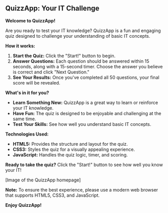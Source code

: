 ## QuizzApp: Your IT Challenge

**Welcome to QuizzApp!**

Are you ready to test your IT knowledge? QuizzApp is a fun and engaging quiz designed to challenge your understanding of basic IT concepts.

**How it works:**

1. **Start the Quiz:** Click the "Start!" button to begin.
2. **Answer Questions:** Each question should be answered within 15 seconds, along with a 15-second timer. Choose the answer you believe is correct and click "Next Question."
3. **See Your Results:** Once you've completed all 50 questions, your final score will be revealed.

**What's in it for you?**

* **Learn Something New:** QuizzApp is a great way to learn or reinforce your IT knowledge.
* **Have Fun:** The quiz is designed to be enjoyable and challenging at the same time.
* **Test Your Skills:** See how well you understand basic IT concepts.

**Technologies Used:**

* **HTML5:** Provides the structure and layout for the quiz.
* **CSS3:** Styles the quiz for a visually appealing experience.
* **JavaScript:** Handles the quiz logic, timer, and scoring.

**Ready to take the quiz?** Click the "Start!" button to see how well you know your IT!

[Image of the QuizzApp homepage]

**Note:** To ensure the best experience, please use a modern web browser that supports HTML5, CSS3, and JavaScript.

**Enjoy QuizzApp!**
